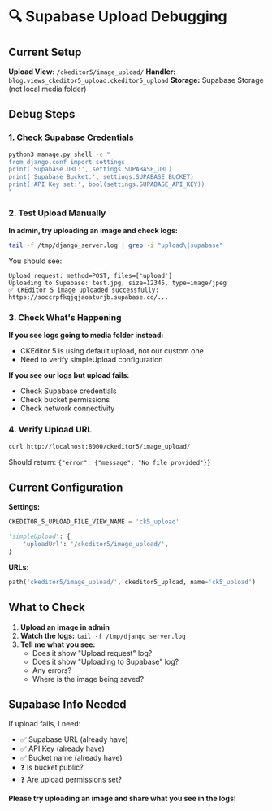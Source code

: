 # 🔍 Supabase Upload Debugging

## Current Setup

**Upload View:** `/ckeditor5/image_upload/`
**Handler:** `blog.views_ckeditor5_upload.ckeditor5_upload`
**Storage:** Supabase Storage (not local media folder)

## Debug Steps

### 1. Check Supabase Credentials

```bash
python3 manage.py shell -c "
from django.conf import settings
print('Supabase URL:', settings.SUPABASE_URL)
print('Supabase Bucket:', settings.SUPABASE_BUCKET)
print('API Key set:', bool(settings.SUPABASE_API_KEY))
"
```

### 2. Test Upload Manually

**In admin, try uploading an image and check logs:**

```bash
tail -f /tmp/django_server.log | grep -i "upload\|supabase"
```

You should see:
```
Upload request: method=POST, files=['upload']
Uploading to Supabase: test.jpg, size=12345, type=image/jpeg
✅ CKEditor 5 image uploaded successfully: https://soccrpfkqjqjaoaturjb.supabase.co/...
```

### 3. Check What's Happening

**If you see logs going to media folder instead:**
- CKEditor 5 is using default upload, not our custom one
- Need to verify simpleUpload configuration

**If you see our logs but upload fails:**
- Check Supabase credentials
- Check bucket permissions
- Check network connectivity

### 4. Verify Upload URL

```bash
curl http://localhost:8000/ckeditor5/image_upload/
```

Should return: `{"error": {"message": "No file provided"}}`

## Current Configuration

**Settings:**
```python
CKEDITOR_5_UPLOAD_FILE_VIEW_NAME = 'ck5_upload'

'simpleUpload': {
    'uploadUrl': '/ckeditor5/image_upload/',
}
```

**URLs:**
```python
path('ckeditor5/image_upload/', ckeditor5_upload, name='ck5_upload')
```

## What to Check

1. **Upload an image in admin**
2. **Watch the logs:** `tail -f /tmp/django_server.log`
3. **Tell me what you see:**
   - Does it show "Upload request" log?
   - Does it show "Uploading to Supabase" log?
   - Any errors?
   - Where is the image being saved?

## Supabase Info Needed

If upload fails, I need:
- ✅ Supabase URL (already have)
- ✅ API Key (already have)
- ✅ Bucket name (already have)
- ❓ Is bucket public?
- ❓ Are upload permissions set?

**Please try uploading an image and share what you see in the logs!**
